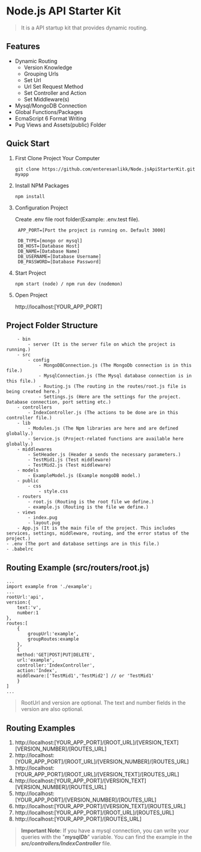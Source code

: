 
# **Node.js API Starter Kit**

> It is a API startup kit that provides dynamic routing.

## **Features**

- Dynamic Routing
	- Version Knowledge
	- Grouping Urls
	- Set Url
	- Url Set Request Method
	- Set Controller and Action
	- Set Middleware(s)
- Mysql/MongoDB Connection
- Global Functions/Packages
- EcmaScript 6 Format Writing
- Pug Views and Assets(public) Folder

## **Quick Start**

1. First Clone Project Your Computer

	`git clone https://github.com/enteresanlikk/Node.jsApiStarterKit.git myapp`

2. Install NPM Packages

	`npm install`

3. Configuration Project

	Create .env file root folder(Example: .env.test file).
	
	    APP_PORT=[Port the project is running on. Default 3000]

	    DB_TYPE=[mongo or mysql]
	    DB_HOST=[Database Host]
	    DB_NAME=[Database Name]
	    DB_USERNAME=[Database Username]
	    DB_PASSWORD=[Database Password]

4. Start Project
	
    `npm start (node) / npm run dev (nodemon)`

5. Open Project

	http://localhost:[YOUR_APP_PORT]

  

## **Project Folder Structure**

        - bin
            - server (It is the server file on which the project is running.)
        - src
            - config
                - MongoDBConnection.js (The MongoDb connection is in this file.)
                - MysqlConnection.js (The Mysql database connection is in this file.)
                - Routing.js (The routing in the routes/root.js file is being created here.)
                - Settings.js (Here are the settings for the project. Database connection, port setting etc.)
        - controllers
            - IndexController.js (The actions to be done are in this controller file.)
        - lib
            - Modules.js (The Npm libraries are here and are defined globally.)
            - Service.js (Project-related functions are available here globally.)
        - middlewares
            - SetHeader.js (Header a sends the necessary parameters.)
            - TestMid1.js (Test middleware)
            - TestMid2.js (Test middleware)
        - models
            - ExampleModel.js (Example mongoDB model.)
        - public
            - css
                - style.css
        - routers
            - root.js (Routing is the root file we define.)
            - example.js (Routing is the file we define.)
        - views
            - index.pug
            - layout.pug
        - App.js (It is the main file of the project. This includes services, settings, middleware, routing, and the error status of the project.)
    - .env (The port and database settings are in this file.)
    - .babelrc  

## **Routing Example (src/routers/root.js)**

    ...
    import example from './example';
    ...
    rootUrl:'api',
    version:{
        text:'v',
        number:1
    },
    routes:[
        {
            groupUrl:'example',
            groupRoutes:example
        },
        {
        method:'GET|POST|PUT|DELETE',
        url:'example',
        controller:'IndexController',
        action:'Index',
        middleware:['TestMid1','TestMid2'] // or 'TestMid1'
        }
    ]
    ...

> RootUrl and version are optional. The text and number fields in the version are also optional.

## Routing Examples
1. http://localhost:[YOUR_APP_PORT]/[ROOT_URL]/[VERSION_TEXT][VERSION_NUMBER]/[ROUTES_URL]
2. http://localhost:[YOUR_APP_PORT]/[ROOT_URL]/[VERSION_NUMBER]/[ROUTES_URL]
2. http://localhost:[YOUR_APP_PORT]/[ROOT_URL]/[VERSION_TEXT]/[ROUTES_URL]
4. http://localhost:[YOUR_APP_PORT]/[VERSION_TEXT][VERSION_NUMBER]/[ROUTES_URL]
5. http://localhost:[YOUR_APP_PORT]/[VERSION_NUMBER]/[ROUTES_URL]
6. http://localhost:[YOUR_APP_PORT]/[VERSION_TEXT]/[ROUTES_URL]
7. http://localhost:[YOUR_APP_PORT]/[ROOT_URL]/[ROUTES_URL]
8. http://localhost:[YOUR_APP_PORT]/[ROUTES_URL]

> **Important Note**: If you have a mysql connection, you can write your queries with the "***mysqlDb***" variable. You can find the example in the ***src/controllers/IndexController*** file.




